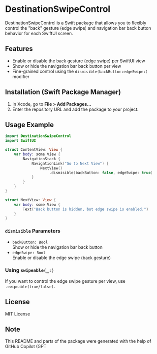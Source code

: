 # DestinationSwipeControl

DestinationSwipeControl is a Swift package that allows you to flexibly control the "back" gesture (edge swipe) and navigation bar back button behavior for each SwiftUI screen.

## Features

- Enable or disable the back gesture (edge swipe) per SwiftUI view
- Show or hide the navigation bar back button per view
- Fine-grained control using the `dismisible(backButton:edgeSwipe:)` modifier

## Installation (Swift Package Manager)

1. In Xcode, go to **File > Add Packages...**
2. Enter the repository URL and add the package to your project.

## Usage Example

```swift
import DestinationSwipeControl
import SwiftUI

struct ContentView: View {
    var body: some View {
        NavigationStack {
            NavigationLink("Go to Next View") {
                NextView()
                    .dismisible(backButton: false, edgeSwipe: true)
            }
        }
    }
}

struct NextView: View {
    var body: some View {
        Text("Back button is hidden, but edge swipe is enabled.")
    }
}
```

### `dismisible` Parameters

- `backButton: Bool`  
  Show or hide the navigation bar back button
- `edgeSwipe: Bool`  
  Enable or disable the edge swipe (back gesture)

### Using `swipeable(_:)`

If you want to control the edge swipe gesture per view, use `.swipeable(true/false)`.

## License

MIT License

## Note

This README and parts of the package were generated with the help of GitHub Copilot (GPT
